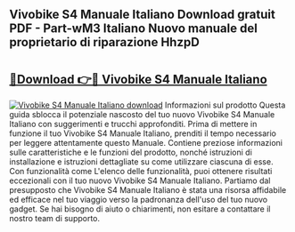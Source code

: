 ## Vivobike S4 Manuale Italiano Download gratuit PDF - Part-wM3 Italiano Nuovo manuale del proprietario di riparazione HhzpD

# <h2><a href="http://dfblr86.blite.top/?on=Vivobike+S4+Manuale+Italiano">🔗Download 👉🔴 Vivobike S4 Manuale Italiano</a></h2>

[![Vivobike S4 Manuale Italiano download](https://i.imgur.com/lujVjoI.png)](http://dfblr86.blite.top/?on=Vivobike+S4+Manuale+Italiano)
Informazioni sul prodotto Questa guida sblocca il potenziale nascosto del tuo nuovo Vivobike S4 Manuale Italiano con suggerimenti e trucchi approfonditi. Prima di mettere in funzione il tuo Vivobike S4 Manuale Italiano, prenditi il tempo necessario per leggere attentamente questo Manuale. Contiene preziose informazioni sulle caratteristiche e le funzioni del prodotto, nonché istruzioni di installazione e istruzioni dettagliate su come utilizzare ciascuna di esse. Con funzionalità come L'elenco delle funzionalità, puoi ottenere risultati eccezionali con il tuo nuovo Vivobike S4 Manuale Italiano. Partiamo dal presupposto che Vivobike S4 Manuale Italiano è stata una risorsa affidabile ed efficace nel tuo viaggio verso la padronanza dell'uso del tuo nuovo gadget. Se hai bisogno di aiuto o chiarimenti, non esitare a contattare il nostro team di supporto.
